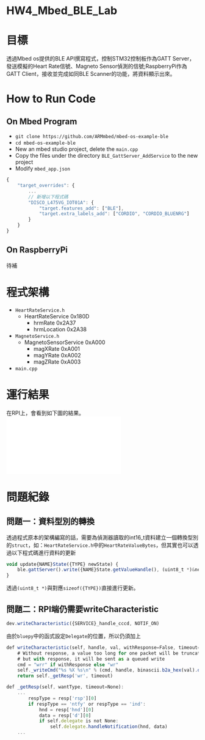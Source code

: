 HW4_Mbed_BLE_Lab
===

# 目標
透過Mbed os提供的BLE API撰寫程式，控制STM32控制板作為GATT Server，發送模擬的Heart Rate信號、Magneto Sensor偵測的信號;RaspberryPi作為GATT Client，接收並完成如同BLE Scanner的功能，將資料顯示出來。

# How to Run Code

## On Mbed Program

* `git clone https://github.com/ARMmbed/mbed-os-example-ble`
* `cd mbed-os-example-ble`
* New an mbed studio project, delete the `main.cpp`
* Copy the files under the directory `BLE_GattServer_AddService` to the new project
* Modify `mbed_app.json`
```javascript
{
    "target_overrides": {
        ...
        // 新增以下程式碼
        "DISCO_L475VG_IOT01A": {
            "target.features_add": ["BLE"],
            "target.extra_labels_add": ["CORDIO", "CORDIO_BLUENRG"]
        }
    }
}
```

## On RaspberryPi
待補

# 程式架構
* `HeartRateService.h`
    * HeartRateService  0x180D
        * hrmRate   0x2A37
        * hrmLocation   0x2A38
* `MagnetoService.h`
    * MagnetoSensorService  0xA000
        * magXRate  0xA001
        * magYRate  0xA002
        * magZRate  0xA003
* `main.cpp`

# 運行結果
在RPI上，會看到如下圖的結果。
![report](./report.pdf)

# 問題紀錄

## 問題一：資料型別的轉換
透過程式原本的架構編寫的話，需要為偵測器讀取的int16_t資料建立一個轉換型別的`struct`，如：`HeartRateService.h`中的`HeartRateValueBytes`，但其實也可以透過以下程式碼進行資料的更新
```javascript
void update{NAME}State({TYPE} newState) {
    ble.gattServer().write({NAME}State.getValueHandle(), (uint8_t *)&newState, sizeof({TYPE}));
}
```
透過`(uint8_t *)`與對應`sizeof({TYPE})`直接進行更新。

## 問題二：RPI端仍需要writeCharacteristic
```javascript
dev.writeCharacteristic({SERVICE}_handle_cccd, NOTIF_ON)
```
由於`bluepy`中的函式設定`Delegate`的位置，所以仍須加上
```javascript
def writeCharacteristic(self, handle, val, withResponse=False, timeout=None):
    # Without response, a value too long for one packet will be truncated,
    # but with response, it will be sent as a queued write
    cmd = "wrr" if withResponse else "wr"
    self._writeCmd("%s %X %s\n" % (cmd, handle, binascii.b2a_hex(val).decode('utf-8')))
    return self._getResp('wr', timeout)
```
```javascript
def _getResp(self, wantType, timeout=None):
    ...
        respType = resp['rsp'][0]
        if respType == 'ntfy' or respType == 'ind':
            hnd = resp['hnd'][0]
            data = resp['d'][0]
            if self.delegate is not None:
                self.delegate.handleNotification(hnd, data)
    ...
```
